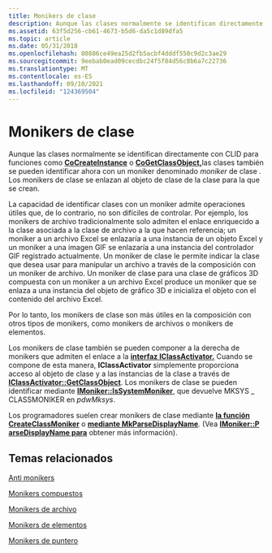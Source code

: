 ```yaml
---
title: Monikers de clase
description: Aunque las clases normalmente se identifican directamente con CLID para funciones como CoCreateInstance o CoGetClassObject, las clases también se pueden identificar ahora con un moniker denominado moniker de clase.
ms.assetid: 63f5d256-cb61-4673-b5d6-da5c1d89dfa5
ms.topic: article
ms.date: 05/31/2018
ms.openlocfilehash: 80886ce49ea25d2fb5acbf4dddf550c9d2c3ae29
ms.sourcegitcommit: 9eebab0ead09cecdbc24f5f84d56c8b6a7c22736
ms.translationtype: MT
ms.contentlocale: es-ES
ms.lasthandoff: 09/10/2021
ms.locfileid: "124369504"
---
```

# <a name="class-monikers"></a>Monikers de clase

Aunque las clases normalmente se identifican directamente con CLID para funciones como [**CoCreateInstance**](/windows/desktop/api/combaseapi/nf-combaseapi-cocreateinstance) o [**CoGetClassObject,**](/windows/desktop/api/combaseapi/nf-combaseapi-cogetclassobject)las clases también se pueden identificar ahora con un moniker denominado *moniker* de clase . Los monikers de clase se enlazan al objeto de clase de la clase para la que se crean.

La capacidad de identificar clases con un moniker admite operaciones útiles que, de lo contrario, no son difíciles de controlar. Por ejemplo, los monikers de archivo tradicionalmente solo admiten el enlace enriquecido a la clase asociada a la clase de archivo a la que hacen referencia; un moniker a un archivo Excel se enlazaría a una instancia de un objeto Excel y un moniker a una imagen GIF se enlazaría a una instancia del controlador GIF registrado actualmente. Un moniker de clase le permite indicar la clase que desea usar para manipular un archivo a través de la composición con un moniker de archivo. Un moniker de clase para una clase de gráficos 3D compuesta con un moniker a un archivo Excel produce un moniker que se enlaza a una instancia del objeto de gráfico 3D e inicializa el objeto con el contenido del archivo Excel.

Por lo tanto, los monikers de clase son más útiles en la composición con otros tipos de monikers, como monikers de archivos o monikers de elementos.

Los monikers de clase también se pueden componer a la derecha de monikers que admiten el enlace a la [**interfaz IClassActivator.**](/windows/desktop/api/ObjIdl/nn-objidl-iclassactivator) Cuando se compone de esta manera, **IClassActivator** simplemente proporciona acceso al objeto de clase y a las instancias de la clase a través de [**IClassActivator::GetClassObject**](/windows/desktop/api/ObjIdl/nf-objidl-iclassactivator-getclassobject). Los monikers de clase se pueden identificar mediante [**IMoniker::IsSystemMoniker**](/windows/desktop/api/ObjIdl/nf-objidl-imoniker-issystemmoniker), que devuelve MKSYS \_ CLASSMONIKER en *pdwMksys*.

Los programadores suelen crear monikers de clase mediante [**la función CreateClassMoniker**](/windows/desktop/api/Objbase/nf-objbase-createclassmoniker) o [**mediante MkParseDisplayName**](/windows/desktop/api/Objbase/nf-objbase-mkparsedisplayname). (Vea [**IMoniker::P arseDisplayName para**](/windows/desktop/api/ObjIdl/nf-objidl-imoniker-parsedisplayname) obtener más información).

## <a name="related-topics"></a>Temas relacionados

<dl> <dt>

[Anti monikers](anti-monikers.md)
</dt> <dt>

[Monikers compuestos](composite-monikers.md)
</dt> <dt>

[Monikers de archivo](file-monikers.md)
</dt> <dt>

[Monikers de elementos](item-monikers.md)
</dt> <dt>

[Monikers de puntero](pointer-monikers.md)
</dt> </dl>

 

 




